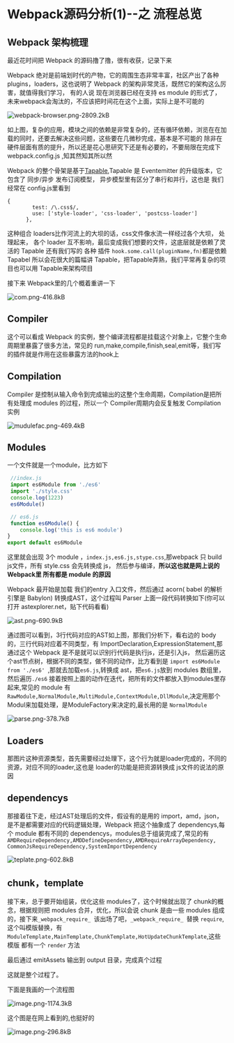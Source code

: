 
# Webpack源码分析(1)--之 流程总览
## Webpack 架构梳理

最近花时间把 Webpack 的源码撸了撸，很有收获，记录下来

Webpack 绝对是前端划时代的产物，它的周围生态非常丰富，社区产出了各种 plugins，loaders，这也说明了
Webpack 的架构非常灵活，既然它的架构这么厉害，就值得我们学习，
有的人说 现在浏览器已经在支持 es module 的形式了，未来webpack会淘汰的，不应该把时间花在这个上面，实际上是不可能的

![webpack-browser.png-2809.2kB][1]

如上图，复杂的应用，模块之间的依赖是非常复杂的，还有循环依赖，浏览在在加载的同时，还要去解决这些问题，这些要在几微秒完成，基本是不可能的
除非在硬件层面有质的提升，所以还是花心思研究下还是有必要的，不要局限在完成下 webpack.config.js ,知其然知其所以然

Webpack 的整个骨架是基于[Tapable](https://github.com/webpack/tapable),Tapable 是 Eventemitter 的升级版本，它包含了 同步/异步 发布订阅模型，
异步模型里有区分了串行和并行，这也是 我们经常在 config.js里看到
```
{
        test: /\.css$/,
        use: ['style-loader', 'css-loader', 'postcss-loader']
      },
```
这种组合 loaders比作河流上的大坝的话，css文件像水流一样经过各个大坝， 处理起来， 各个 loader 互不影响，最后变成我们想要的文件，这底层就是依赖了灵活的 Tapable
还有我们写的 各种 插件 `hook.some.call(pluginName,fn)`都是依赖 Tapabel 所以会花很大的篇幅讲 Tapable，把Tapable弄熟，我们平常再复杂的项目也可以用 Tapable来架构项目

接下来 Webpack里的几个概着重讲一下

![com.png-416.8kB][2]
## Compiler 
这个可以看成 Webpack 的实例，整个编译流程都是挂载这个对象上，它整个生命周期里暴露了很多方法，常见的 run,make,compile,finish,seal,emit等，我们写的插件就是作用在这些暴露方法的hook上

## Compilation
 Compiler 是控制从输入命令到完成输出的这整个生命周期，Compilation是把所有处理成 modules 的过程，所以一个 Compiler周期内会反复触发 Compilation 实例
 
 
![mudulefac.png-469.4kB][3] 
## Modules

一个文件就是一个module，比方如下
```javascript
 //index.js
 import es6Module from './es6'
 import './style.css'
 console.log(1223)
 es6Module()

 // es6.js
 function es6Module() {
    console.log('this is es6 module')
}
export default es6Module

```
这里就会出现 3个 module ，`index.js,es6.js,stype.css`,那webpack 只 build js文件，所有 style.css 会先转换成 js，
然后参与编译，**所以这也就是网上说的 Webpack里 所有都是 module 的原因**

Webpack 最开始是加载 我们的entry 入口文件，然后通过 acorn( babel 的解析引擎是 Babylon) 转换成AST，这个过程叫 Parser 上面一段代码转换如下(你可以打开 astexplorer.net，贴下代码看看)

![ast.png-690.9kB][4]

通过图可以看到，3行代码对应的AST如上图，那我们分析下，看右边的 body 的，三行代码对应着不同类型，有 ImportDeclaration,ExpressionStatement,那通过这个 Webpack 是不是就可以识别行代码是执行js，还是引入js， 然后遍历这个ast节点树，根据不同的类型，做不同的动作，比方看到是 `import es6Module from './es6' `,那就去加载`es6.js`,转换成 ast，把`es6.js`放到 modules 数组里，然后遍历`./es6` 接着按照上面的动作在迭代，把所有的文件都放入到modules里存起来,常见的 module 有`RawModule,NormalModule,MultiModule,ContextModule,DllModule`,决定用那个Modul来加载处理，是ModuleFactory来决定的,最长用的是 `NormalModule`

![parse.png-378.7kB][5]
## Loaders
那图片这种资源类型，首先需要经过处理下，这个行为就是loader完成的，不同的资源，对应不同的loader,这也是 loader的功能是把资源转换成 js文件的说法的原因

## dependencys
那接着往下走，经过AST处理后的文件，假设有的是用的 import，amd，json，是不是都需要对应的代码逻辑处理，Webpack 把这个抽象成了 dependencys,每个 module 都有不同的 dependencys，modules总于组装完成了,常见的有`AMDRequireDependency,AMDDefineDependency,AMDRequireArrayDependency,`
`CommonJsRequireDependency,SystemImportDependency`

![teplate.png-602.8kB][6]
## chunk，template
接下来，总于要开始组装，优化这些 modules了，这个时候就出现了 chunk的概念，根据规则把 modules 合并，优化，所以会说 chunk 是由一些 modules 组成的，接下来`_webpack_require_ `该出场了吧，`_webpack_require_ `替换 `require`,这个叫模版替换，有 `ModuleTemplate,MainTemplate,ChunkTemplate,HotUpdateChunkTemplate`,这些 模版 都有一个 `render` 方法

最后通过 emitAssets 输出到 output 目录，完成真个过程

这就是整个过程了。


下面是我画的一个流程图

![image.png-1174.3kB][7]


这个图是在网上看到的,也挺好的

![image.png-296.8kB][8]


  [1]: http://static.zybuluo.com/hucheng91/izo4ix5nm7m7ckengpdxpqn0/webpack-browser.png
  [2]: http://static.zybuluo.com/hucheng91/8xlfd1nnlvtlkomicr60umcx/com.png
  [3]: http://static.zybuluo.com/hucheng91/p2d41npzm92ev8fe5yxb9975/mudulefac.png
  [4]: http://static.zybuluo.com/hucheng91/m5ue5sl113fy1qlh9j95e2w9/ast.png
  [5]: http://static.zybuluo.com/hucheng91/vfb53fnl01h4qk5m74pizdyp/parse.png
  [6]: http://static.zybuluo.com/hucheng91/gzqvzoyhxqcwhddfrlwkfxm3/teplate.png
  [7]: http://static.zybuluo.com/hucheng91/m3ez5c9ptntj8xj944ofq7hh/image.png
  [8]: http://static.zybuluo.com/hucheng91/0ueioqim2ned1zfmzrl9qt8n/image.png